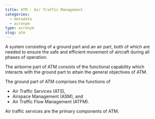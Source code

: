 ```yaml
---
title: ATM - Air Traffic Management
categories:
  - metadata
  - acronym
type: acronym
slug: atm
---
```


A system consisting of a ground part and an air part, both of which are needed
to ensure the safe and efficient movement of aircraft during all phases of operation.

The airborne part of ATM consists of the functional capability which interacts
with the ground part to attain the general objectives of ATM.

The ground part of ATM comprises the functions of

* Air Traffic Services (ATS),
* Airspace Management (ASM), and
* Air Traffic Flow Management (ATFM).

Air traffic services are the primary components of ATM.

